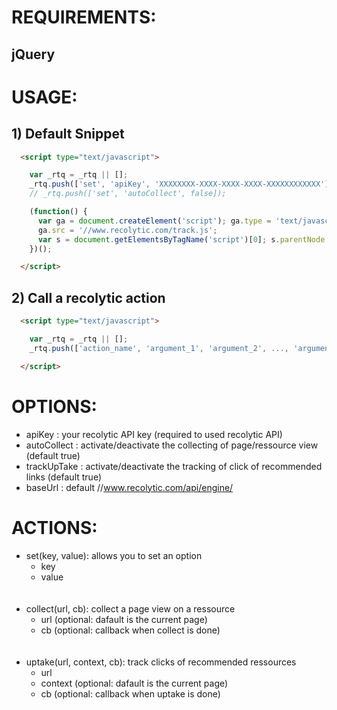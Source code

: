 
# REQUIREMENTS:
## jQuery


# USAGE:
## 1) Default Snippet
```html
  <script type="text/javascript">

    var _rtq = _rtq || [];
    _rtq.push(['set', 'apiKey', 'XXXXXXXX-XXXX-XXXX-XXXX-XXXXXXXXXXXX']);
    // _rtq.push(['set', 'autoCollect', false]);

    (function() {
      var ga = document.createElement('script'); ga.type = 'text/javascript'; ga.async = true;
      ga.src = '//www.recolytic.com/track.js';
      var s = document.getElementsByTagName('script')[0]; s.parentNode.insertBefore(ga, s);
    })();

  </script>
```

## 2) Call a recolytic action
```html
  <script type="text/javascript">

    var _rtq = _rtq || [];
    _rtq.push(['action_name', 'argument_1', 'argument_2', ..., 'argument_n']);

  </script>
```

# OPTIONS:
* apiKey       : your recolytic API key (required to used recolytic API)
* autoCollect  : activate/deactivate the collecting of page/ressource view (default true)
* trackUpTake  : activate/deactivate the tracking of click of recommended links  (default true)
* baseUrl      : default //www.recolytic.com/api/engine/


# ACTIONS:
* set(key, value): allows you to set an option
    * key
    * value
<br /><br /><br />
* collect(url, cb): collect a page view on a ressource
    * url (optional: dafault is the current page)
    * cb (optional: callback when collect is done)
<br /><br /><br />
* uptake(url, context, cb): track clicks of recommended ressources
    * url
    * context (optional: dafault is the current page)
    * cb (optional: callback when uptake is done)

